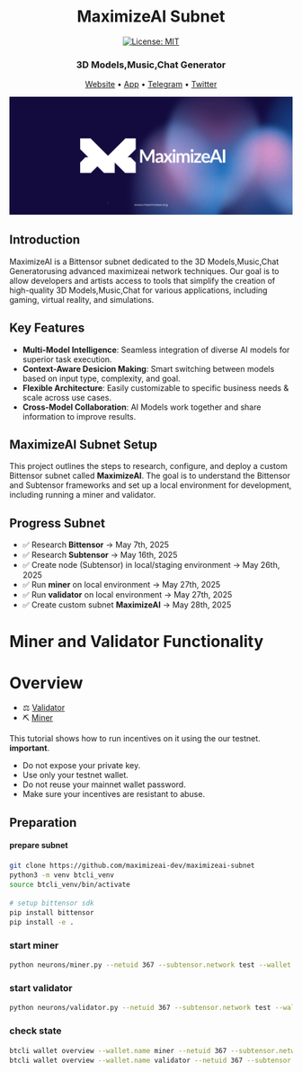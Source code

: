 <div align="center">

# **MaximizeAI Subnet** <!-- omit in toc -->
[![License: MIT](https://img.shields.io/badge/License-MIT-yellow.svg)](https://opensource.org/licenses/MIT) 

### 3D Models,Music,Chat Generator <!-- omit in toc -->
[Website](https://maximizeai.org/) • [App](https://maximizeai.org/playground) • [Telegram](https://t.me/Maximizeai) • [Twitter](https://x.com/Maximize_AI)

![hero](./assets/banner.png)
</div>


## Introduction

MaximizeAI is a Bittensor subnet dedicated to the 3D Models,Music,Chat Generatorusing advanced maximizeai network techniques. Our goal is to allow developers and artists access to tools that simplify the creation of high-quality 3D Models,Music,Chat for various applications, including gaming, virtual reality, and simulations.

## Key Features

- **Multi-Model Intelligence**: Seamless integration of diverse AI models for superior task execution.
- **Context-Aware Desicion Making**: Smart switching between models based on input type, complexity, and goal.
- **Flexible Architecture**: Easily customizable to specific business needs & scale across use cases.
- **Cross-Model Collaboration**: AI Models work together and share information to improve results.

## MaximizeAI Subnet Setup

This project outlines the steps to research, configure, and deploy a custom Bittensor subnet called **MaximizeAI**. The goal is to understand the Bittensor and Subtensor frameworks and set up a local environment for development, including running a miner and validator.

## Progress Subnet 
 
- ✅ Research **Bittensor** -> May 7th, 2025
- ✅ Research **Subtensor** -> May 16th, 2025
- ✅ Create node (Subtensor) in local/staging environment -> May 26th, 2025
- ✅ Run **miner** on local environment -> May 27th, 2025
- ✅ Run **validator** on local environment -> May 27th, 2025
- ✅ Create custom subnet **MaximizeAI** -> May 28th, 2025

# Miner and Validator Functionality

# Overview
- ⚖️ [Validator](./docs/validator.md)
- ⛏️ [Miner](./docs/miner.md)

This tutorial shows how to  run incentives on it using the our testnet.
**important**.
- Do not expose your private key.
- Use only your testnet wallet.
- Do not reuse your mainnet wallet password.
- Make sure your incentives are resistant to abuse.

## Preparation
#### prepare subnet
```bash
git clone https://github.com/maximizeai-dev/maximizeai-subnet
python3 -m venv btcli_venv
source btcli_venv/bin/activate

# setup bittensor sdk
pip install bittensor
pip install -e .
```
### start miner
```bash
python neurons/miner.py --netuid 367 --subtensor.network test --wallet.name miner --wallet.hotkey miner --logging.debug
```

### start validator
```bash
python neurons/validator.py --netuid 367 --subtensor.network test --wallet.name validator --wallet.hotkey validator --logging.debug 
```
### check state
```bash
btcli wallet overview --wallet.name miner --netuid 367 --subtensor.network test
btcli wallet overview --wallet.name validator --netuid 367 --subtensor.network test
```